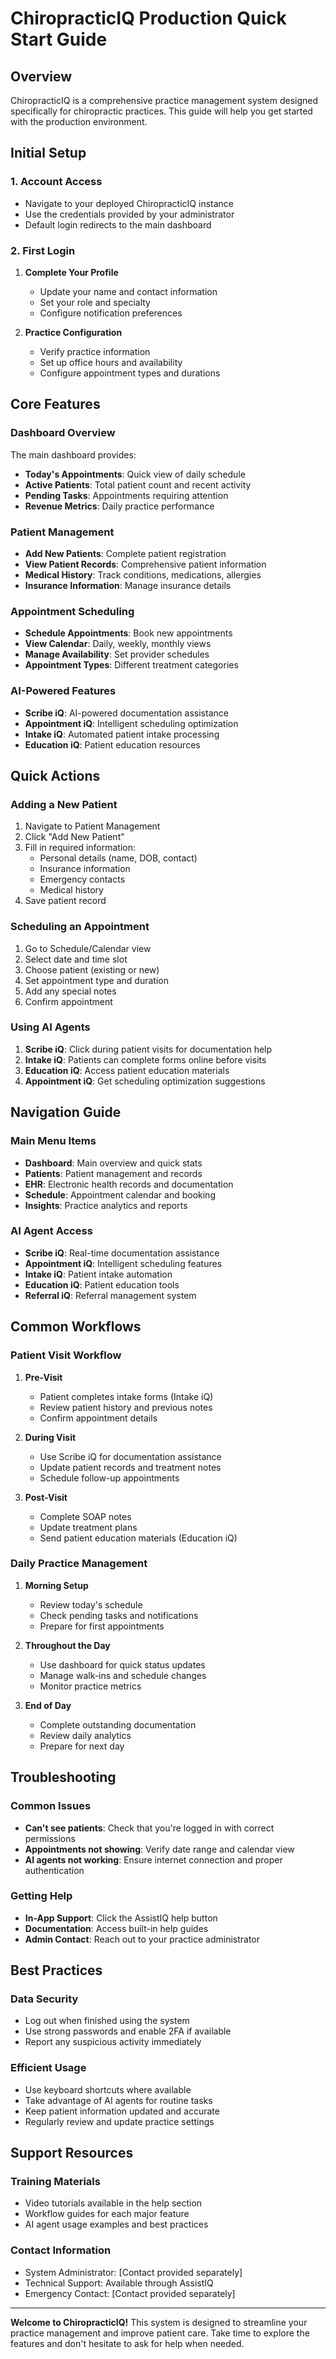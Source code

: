 # ChiropracticIQ Production Quick Start Guide

## Overview
ChiropracticIQ is a comprehensive practice management system designed specifically for chiropractic practices. This guide will help you get started with the production environment.

## Initial Setup

### 1. Account Access
- Navigate to your deployed ChiropracticIQ instance
- Use the credentials provided by your administrator
- Default login redirects to the main dashboard

### 2. First Login
1. **Complete Your Profile**
   - Update your name and contact information
   - Set your role and specialty
   - Configure notification preferences

2. **Practice Configuration**
   - Verify practice information
   - Set up office hours and availability
   - Configure appointment types and durations

## Core Features

### Dashboard Overview
The main dashboard provides:
- **Today's Appointments**: Quick view of daily schedule
- **Active Patients**: Total patient count and recent activity
- **Pending Tasks**: Appointments requiring attention
- **Revenue Metrics**: Daily practice performance

### Patient Management
- **Add New Patients**: Complete patient registration
- **View Patient Records**: Comprehensive patient information
- **Medical History**: Track conditions, medications, allergies
- **Insurance Information**: Manage insurance details

### Appointment Scheduling
- **Schedule Appointments**: Book new appointments
- **View Calendar**: Daily, weekly, monthly views
- **Manage Availability**: Set provider schedules
- **Appointment Types**: Different treatment categories

### AI-Powered Features
- **Scribe iQ**: AI-powered documentation assistance
- **Appointment iQ**: Intelligent scheduling optimization
- **Intake iQ**: Automated patient intake processing
- **Education iQ**: Patient education resources

## Quick Actions

### Adding a New Patient
1. Navigate to Patient Management
2. Click "Add New Patient"
3. Fill in required information:
   - Personal details (name, DOB, contact)
   - Insurance information
   - Emergency contacts
   - Medical history
4. Save patient record

### Scheduling an Appointment
1. Go to Schedule/Calendar view
2. Select date and time slot
3. Choose patient (existing or new)
4. Set appointment type and duration
5. Add any special notes
6. Confirm appointment

### Using AI Agents
1. **Scribe iQ**: Click during patient visits for documentation help
2. **Intake iQ**: Patients can complete forms online before visits
3. **Education iQ**: Access patient education materials
4. **Appointment iQ**: Get scheduling optimization suggestions

## Navigation Guide

### Main Menu Items
- **Dashboard**: Main overview and quick stats
- **Patients**: Patient management and records
- **EHR**: Electronic health records and documentation
- **Schedule**: Appointment calendar and booking
- **Insights**: Practice analytics and reports

### AI Agent Access
- **Scribe iQ**: Real-time documentation assistance
- **Appointment iQ**: Intelligent scheduling features
- **Intake iQ**: Patient intake automation
- **Education iQ**: Patient education tools
- **Referral iQ**: Referral management system

## Common Workflows

### Patient Visit Workflow
1. **Pre-Visit**
   - Patient completes intake forms (Intake iQ)
   - Review patient history and previous notes
   - Confirm appointment details

2. **During Visit**
   - Use Scribe iQ for documentation assistance
   - Update patient records and treatment notes
   - Schedule follow-up appointments

3. **Post-Visit**
   - Complete SOAP notes
   - Update treatment plans
   - Send patient education materials (Education iQ)

### Daily Practice Management
1. **Morning Setup**
   - Review today's schedule
   - Check pending tasks and notifications
   - Prepare for first appointments

2. **Throughout the Day**
   - Use dashboard for quick status updates
   - Manage walk-ins and schedule changes
   - Monitor practice metrics

3. **End of Day**
   - Complete outstanding documentation
   - Review daily analytics
   - Prepare for next day

## Troubleshooting

### Common Issues
- **Can't see patients**: Check that you're logged in with correct permissions
- **Appointments not showing**: Verify date range and calendar view
- **AI agents not working**: Ensure internet connection and proper authentication

### Getting Help
- **In-App Support**: Click the AssistIQ help button
- **Documentation**: Access built-in help guides
- **Admin Contact**: Reach out to your practice administrator

## Best Practices

### Data Security
- Log out when finished using the system
- Use strong passwords and enable 2FA if available
- Report any suspicious activity immediately

### Efficient Usage
- Use keyboard shortcuts where available
- Take advantage of AI agents for routine tasks
- Keep patient information updated and accurate
- Regularly review and update practice settings

## Support Resources

### Training Materials
- Video tutorials available in the help section
- Workflow guides for each major feature
- AI agent usage examples and best practices

### Contact Information
- System Administrator: [Contact provided separately]
- Technical Support: Available through AssistIQ
- Emergency Contact: [Contact provided separately]

---

**Welcome to ChiropracticIQ!** This system is designed to streamline your practice management and improve patient care. Take time to explore the features and don't hesitate to ask for help when needed.